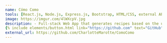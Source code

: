 ```yaml
---
name: Cómo Como
tools: [React.js, Node.js, Express.js, Bootstrap, HTML/CSS, external API]
image: https://imgur.com/4lWXcpV.jpg
description: - Full-stack Web App that generates recipes based on the user’s input (ingredients) by calling an API and with the option to save recipes as favorites.
{% include elements/button.html link="https://github.com" text="GitHub" style="outline-dark" size="sm" %}
external_url: https://github.com/CharlotteMarotte/ComoComo
---
```

